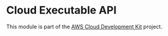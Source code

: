 # Cloud Executable API

This module is part of the [AWS Cloud Development Kit](https://github.com/aws/aws-cdk) project.
